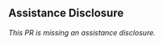 


## Assistance Disclosure
<!--
Thank you for contributing! Please note:

The use of AI/LLM tools is allowed so long as it is disclosed so
that we can provide better code review and maintain project quality.

If you used AI/LLM tooling in any way related to this PR, please
let us know to what extent it was utilized.

Examples:

"No AI was used."
"I wrote the code, but Claude generated the tests."
"I consulted ChatGPT for a solution, but I authored/coded it myself."
"Cody generated the code, and I verified it is correct."
"Copilot provided tab completion for code and comments."

We expect that you have vetted your contributions for correctness.
Additionally, signing our CLA certifies that you have the rights to
contribute this change.

Replace the text below with your disclosure:
-->

_This PR is missing an assistance disclosure._